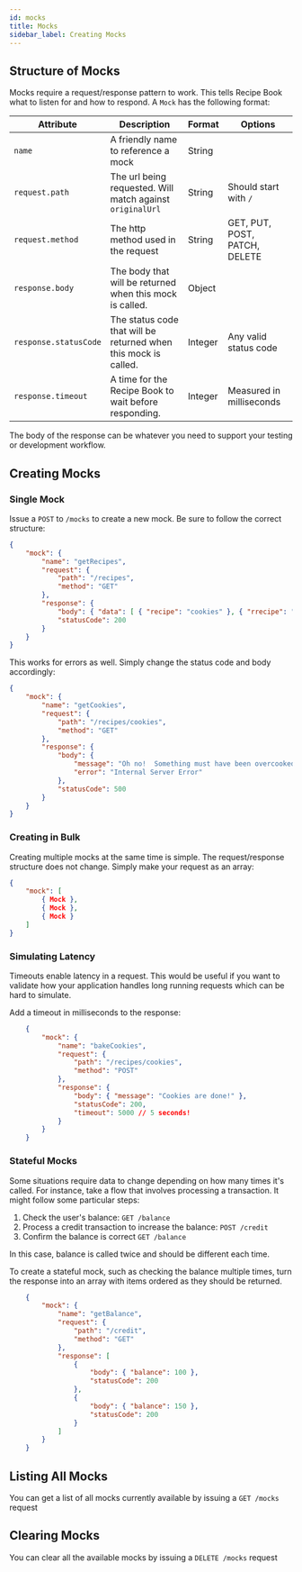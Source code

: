 ```yaml
---
id: mocks
title: Mocks
sidebar_label: Creating Mocks
---
```


## Structure of Mocks
Mocks require a request/response pattern to work.  This tells Recipe Book what to listen for and how to respond.  A `Mock` has the following format:

| Attribute             | Description                                                     | Format  | Options                       |
| --------------------- | --------------------------------------------------------------- | ------- | ----------------------------- |
| `name`                | A friendly name to reference a mock                             | String  |                               |
| `request.path`        | The url being requested.  Will match against `originalUrl`      | String  | Should start with `/`         |
| `request.method`      | The http method used in the request                             | String  | GET, PUT, POST, PATCH, DELETE |
| `response.body`       | The body that will be returned when this mock is called.        | Object  |                               |
| `response.statusCode` | The status code that will be returned when this mock is called. | Integer | Any valid status code         |
| `response.timeout`    | A time for the Recipe Book to wait before responding.           | Integer | Measured in milliseconds      |

The body of the response can be whatever you need to support your testing or development workflow.

## Creating Mocks
### Single Mock
Issue a `POST` to `/mocks` to create a new mock.  Be sure to follow the correct structure:

```json
{
    "mock": {
        "name": "getRecipes",
        "request": {
            "path": "/recipes",
            "method": "GET"
        },
        "response": {
            "body": { "data": [ { "recipe": "cookies" }, { "rrecipe": "cake" }] },
            "statusCode": 200
        }
    }
}
```

This works for errors as well.  Simply change the status code and body accordingly:
```json
{
    "mock": {
        "name": "getCookies",
        "request": {
            "path": "/recipes/cookies",
            "method": "GET"
        },
        "response": {
            "body": { 
                "message": "Oh no!  Something must have been overcooked!", 
                "error": "Internal Server Error" 
            },
            "statusCode": 500
        }
    }
}
```


### Creating in Bulk
Creating multiple mocks at the same time is simple.  The request/response structure does not change.  Simply make your request as an array:

```json
{
    "mock": [ 
        { Mock }, 
        { Mock }, 
        { Mock }
    ]
}
```

### Simulating Latency
Timeouts enable latency in a request.  This would be useful if you want to validate how your application handles long running requests which can be hard to simulate.

Add a timeout in milliseconds to the response:
```json
    {
        "mock": {
            "name": "bakeCookies",
            "request": {
                "path": "/recipes/cookies",
                "method": "POST"
            },
            "response": {
                "body": { "message": "Cookies are done!" },
                "statusCode": 200,
                "timeout": 5000 // 5 seconds!
            }
        }
    }
```

### Stateful Mocks
Some situations require data to change depending on how many times it's called.  For instance, take a flow that involves processing a transaction.  It might follow some particular steps:

1. Check the user's balance: `GET /balance`
2. Process a credit transaction to increase the balance: `POST /credit`
3. Confirm the balance is correct `GET /balance`

In this case, balance is called twice and should be different each time.

To create a stateful mock, such as checking the balance multiple times, turn the response into an array with items ordered as they should be returned.

```json
    {
        "mock": {
            "name": "getBalance",
            "request": {
                "path": "/credit",
                "method": "GET"
            },
            "response": [
                {
                    "body": { "balance": 100 },
                    "statusCode": 200
                },
                {
                    "body": { "balance": 150 },
                    "statusCode": 200
                }
            ]
        }
    }
```

## Listing All Mocks
You can get a list of all mocks currently available by issuing a `GET /mocks` request

## Clearing Mocks
You can clear all the available mocks by issuing a `DELETE /mocks` request